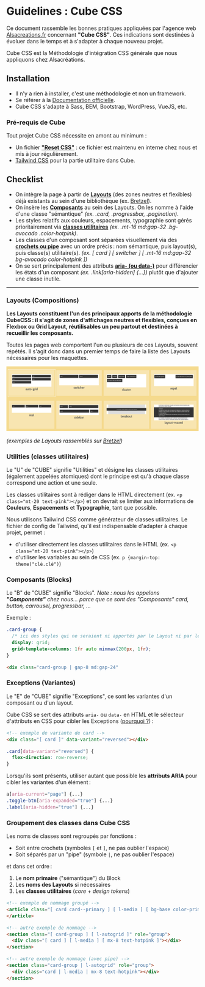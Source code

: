 # Guidelines : Cube CSS

Ce document rassemble les bonnes pratiques appliquées par l'agence web [Alsacreations.fr](https://www.alsacreations.fr/) concernant **"Cube CSS"**. Ces indications sont destinées à évoluer dans le temps et à s'adapter à chaque nouveau projet.

Cube CSS est la Méthodologie d'intégration CSS générale que nous appliquons chez Alsacréations.

## Installation

- Il n'y a rien à installer, c'est une méthodologie et non un framework.
- Se référer à la [Documentation officielle](https://cube.fyi/).
- Cube CSS s'adapte à Sass, BEM, Bootstrap, WordPress, VueJS, etc.

### Pré-requis de Cube

Tout projet Cube CSS nécessite en amont au minimum :

- Un fichier **["Reset CSS"](https://github.com/alsacreations/bretzel/blob/main/public/bretzel-reset.css)** : ce fichier est maintenu en interne chez nous et mis à jour régulièrement.
- [Tailwind CSS](https://tailwindcss.com) pour la partie utilitaire dans Cube.

## Checklist

- On intègre la page à partir de [**Layouts**](#layouts-compositions) (des zones neutres et flexibles) déjà existants au sein d'une bibliothèque (ex. [Bretzel](http://bretzel.alsacreations.com/#layouts)).
- On insère les [**Composants**](#composants-blocks) au sein des Layouts. On les nomme à l'aide d'une classe "sémantique" *(ex. .card, .progressbar, .pagination)*.
- Les styles relatifs aux couleurs, espacements, typographie sont gérés prioritairement via [**classes utilitaires**](#utilities-classes-utilitaires) *(ex. .mt-16 md:gap-32 .bg-avocado .color-hotpink)*.
- Les classes d'un composant sont séparées visuellement via des [**crochets ou pipe**](#groupement-des-classes-dans-cube-css) avec un ordre précis&#8239;: nom sémantique, puis layout(s), puis classe(s) utilitaire(s). *(ex. [ card ] [ switcher ] [ .mt-16 md:gap-32 bg-avocado color-hotpink ])*
- On se sert principalement des attributs [**aria- (ou data-)**](#exceptions-variantes) pour différencier les états d'un composant *(ex. .link[aria-hidden] {...})* plutôt que d'ajouter une classe inutile.

----

### Layouts (Compositions)

**Les Layouts constituent l'un des principaux apports de la méthodologie CubeCSS&#8239;: il s'agit de zones d'affichages neutres et flexibles, conçues en Flexbox ou Grid Layout, réutilisables un peu partout et destinées à recueillir les composants.**

Toutes les pages web comportent l'un ou plusieurs de ces Layouts, souvent répétés. Il s'agit donc dans un premier temps de faire la liste des Layouts nécessaires pour les maquettes.

![galerie de Layouts visibles sur Bretzel](../images/layouts.png)

*(exemples de Layouts rassemblés sur [Bretzel](http://bretzel.alsacreations.com/#layouts))*

### Utilities (classes utilitaires)

Le "U" de "CUBE" signifie "Utilities" et désigne les classes utilitaires (également appelées atomiques) dont le principe est qu'à chaque classe correspond une action et une seule.

Les classes utilitaires sont à rédiger dans le HTML directement (ex. `<p class="mt-20 text-pink"></p>`) et on devrait se limiter aux informations de **Couleurs**, **Espacements** et **Typographie**, tant que possible.

Nous utilisons Tailwind CSS comme générateur de classes utilitaires. Le fichier de config de Tailwind, qu'il est indispensable d'adapter à chaque projet, permet :

- d'utiliser directement les classes utilitaires dans le HTML (ex. `<p class="mt-20 text-pink"></p>`)
- d'utiliser les variables au sein de CSS (ex. `p {margin-top: theme("clé.clé")`)

### Composants (Blocks)

Le "B" de "CUBE" signifie "Blocks". *Note : nous les appelons **"Components"** chez nous... parce que ce sont des "Composants" card, button, carrousel, progressbar, ...*

Exemple :

```css
.card-group {
  /* ici des styles qui ne seraient ni apportés par le Layout ni par les Utilities */
  display: grid;
  grid-template-columns: 1fr auto minmax(200px, 1fr);
}
```

```html
<div class="card-group | gap-8 md:gap-24"
```

### Exceptions (Variantes)

Le "E" de "CUBE" signifie "Exceptions", ce sont les variantes d'un composant ou d'un layout.

Cube CSS se sert des attributs `aria-` ou `data-` en HTML et le sélecteur d'attributs en CSS pour cibler les Exceptions ([pourquoi ?](https://www.aleksandrhovhannisyan.com/blog/represent-state-with-html-attributes-not-class-names/))&#8239;:

```html
<!-- exemple de variante de card -->
<div class="[ card ]" data-variant="reversed"></div>
```

```css
.card[data-variant="reversed"] {
  flex-direction: row-reverse;
}
```

Lorsqu'ils sont présents, utiliser autant que possible les **attributs ARIA** pour cibler les variantes d'un élément&#8239;:

```css
a[aria-current="page"] {...}
.toggle-btn[aria-expanded="true"] {...}
.label[aria-hidden="true"] {...}
```

### Groupement des classes dans Cube CSS

Les noms de classes sont regroupés par fonctions :

- Soit entre crochets (symboles `[` et `]`, ne pas oublier l'espace)
- Soit séparés par un "pipe" (symbole `|`, ne pas oublier l'espace)

 et dans cet ordre&#8239;:

1. Le **nom primaire** ("sémantique") du Block
2. Les **noms des Layouts** si nécessaires
3. Les **classes utilitaires** (_core_ + _design tokens_)

```html
<!-- exemple de nommage groupé -->
<article class="[ card card--primary ] [ l-media ] [ bg-base color-primary ]" data-variant="reversed">
</article>
```

```html
<!-- autre exemple de nommage -->
<section class="[ card-group ] [ l-autogrid ]" role="group">
  <div class="[ card ] [ l-media ] [ mx-8 text-hotpink ]"></div>
</section>
```

```html
<!-- autre exemple de nommage (avec pipe) -->
<section class="card-group | l-autogrid" role="group">
  <div class="card | l-media | mx-8 text-hotpink"></div>
</section>
```
